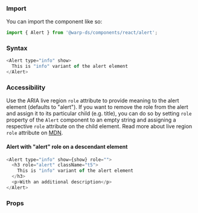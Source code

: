 ### Import

<warp-react-beta-note />

You can import the component like so:
```js
import { Alert } from '@warp-ds/components/react/alert';
```

### Syntax

```js
<Alert type="info" show>
  This is "info" variant of the alert element
</Alert>
```

### Accessibility

Use the ARIA live region `role` attribute to provide meaning to the alert
element (defaults to "alert"). If you want to remove the role from the alert and
assign it to its particular child (e.g. title), you can do so by setting `role`
property of the `Alert` component to an empty string and assigning a respective
`role` attribute on the child element. Read more about live region `role`
attribute on
[MDN](https://developer.mozilla.org/en-US/docs/Web/Accessibility/ARIA/ARIA_Live_Regions#roles_with_implicit_live_region_attributes).

#### Alert with "alert" role on a descendant element

```js
<Alert type="info" show={show} role="">
  <h3 role="alert" className="t5">
    This is "info" variant of the alert element
  </h3>
  <p>With an additional description</p>
</Alert>
```

### Props

<api-table type=react component="AlertBeta" />
